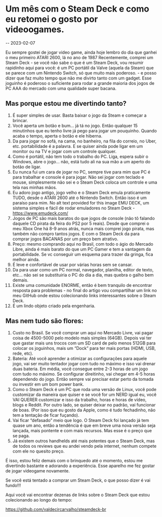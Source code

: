 # Um mês com o Steam Deck e como eu retomei o gosto por videoogames.
-- 2023-02-07

Eu sempre gostei de jogar video game, ainda hoje lembro do dia que ganhei o meu primeiro ATARI 2600, lá no ano de 1987
Recentemente, comprei um Steam Deck - se você não sabe o que é um Steam Deck, vou resumir rapidinho aqui para você: é um PC portátil da Valve (aquela da Steam) que se parece com um Nintendo Switch, só que muito mais poderoso. - e posso dizer que faz muito tempo que não me divirto tanto com um gadget. Esse joguinho é poderoso o suficiente para rodar a grande maioria dos jogos de PC AAA do mercado com uma qualidade super bacana. 

## Mas porque estou me divertindo tanto? 

 1. É super simples de usar. Basta baixar o jogo da Steam e começar a brincar. 
 2. Você aperta um botão e bum… já tá no jogo. Então qualquer 15 minutinhos que eu tenho livre já pego para jogar um pouquinho. Quando acaba o tempo, aperta o botão e ele hiberna. 
 3. Da para jogar no sofá, na cama, no banheiro, na fila do correio, no Uber, etc. portabilidade é a palavra. E se quiser ainda pode ligar em um monitor ou na TV e jogar com um controle qualquer.
 4. Como é portátil, não tem todo o trabalho do PC. Liga, espera subir o Windows, abre o jogo… não, está tudo ali na sua mão a um aperto do botão de ligar. 
 5. Eu nunca fui um cara de jogar no PC, sempre tive para mim que PC é para trabalhar e console é para jogar. Não sei jogar com teclado e mouse, simplesmente não sei e o Steam Deck coloca um controle e uma tela nas minhas mãos. 
 6. Eu adoro jogo antigo, jogo velho e o Steam Deck emula praticamente TUDO, desde o ATARI 2600 até o Nintendo Switch. Então isso é um paraíso para mim.
No alt text provided for this image
EMU DECK, um sistema simples e fácil de rodar emuladores no Steam Deck - https://www.emudeck.com/
 7. Jogos de PC são mais baratos do que jogos de console (não tô falando daquele CD pirata da feira do PS2 por 5 reais). Desde que comprei o meu Xbox One há 8-9 anos atrás, nunca mais comprei jogo pirata, mas também não compro tantos jogos. E com o Steam Deck da para comprar jogos BACANAS por um preço bem atrativo. 
 8. Preço: mesmo comprando aqui no Brasil, com todo o ágio do Mercado Libre, ainda é mais barato do que um PC Gamer e tem a vantagem da portabilidade. Se vc conseguir um esquema para trazer da gringa, fica melhor ainda. 
 9. É leve e confortável de usar por várias horas sem se cansar.
 10. Da para usar como um PC normal, navegador, planilha, editor de texto, etc… não sei se substituiria o PC do dia a dia, mas quebra o galho bem demais. 
 11. Existe uma comunidade ENORME, então é bem tranquilo de encontrar resposta para problemas - no final do artigo vou compartilhar um link no meu GitHub onde estou colecionando links interessantes sobre o Steam Deck. 
 12. É um lindo objeto criado pela engenharia. 

## Mas nem tudo são flores:

 1. Custo no Brasil. Se você comprar um aqui no Mercado Livre, vai pagar coisa de 4500-5000 pelo modelo mais simples (64GB). Depois vai ter que gastar mais uns trocos com um SD card de pelo menos 512GB para colocar os joguinhos, mais um “Dock” para ter mais portas (HDMI, USB, rede, etc). 
 2. Bateria: Até você aprender a otimizar as configurações para aquele jogo, vai ser muito tentador jogar com tudo no máximo e isso vai drenar duas bateria. Em média, você consegue entre 2-3 horas de um jogo com tudo no máximo. Se configurar direitinho, vai chegar em 4-5 horas dependendo do jogo. Então sempre vai precisar estar perto da tomada ou investir em um bom power bank. 
 3. Como o Steam Deck é um PC que roda uma versão de Linux, você pode customizar da maneira que quiser e se você for um NERD igual eu, você VAI QUERER customizar e isso da trabalho, horas e horas de vídeo, blogs e Reddit. Por outro lado, se quiser deixar no padrão, vai funcionar de boas. (Por isso que eu gosto da Apple, como é tudo fechadinho, não tem a tentação de ficar fuçando). 
 4. Vai ficar “defasado” meio que logo. O Steam Deck foi lançado já tem quase um ano, então a tendência é que em breve uma nova versão seja lançada, mais pontente e com mais recursos. Mas esse é o preço que se paga. 
 5. Já existem outros handhelds até mais potentes que o Steam Deck, mas de todos os reviews que eu andei vendo pela internet, nenhum compete com ele no quesito preço. 

É isso, estou feliz demais com o brinquedo até o momento, estou me divertindo bastante e adorando a experiência. Esse aparelho me fez gostar de jogar videogame novamente.

Se você está tentado a comprar um Steam Deck, o que posso dizer é vai fundo!!! 

Aqui você vai encontrar dezenas de links sobre o Steam Deck que estou colecionando ao longo do tempo: 

https://github.com/valdecircarvalho/steamdeck-br